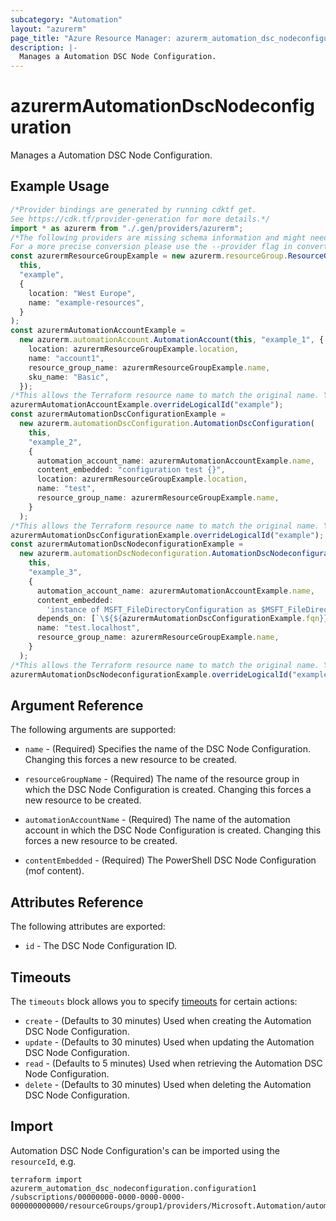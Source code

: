 ```yaml
---
subcategory: "Automation"
layout: "azurerm"
page_title: "Azure Resource Manager: azurerm_automation_dsc_nodeconfiguration"
description: |-
  Manages a Automation DSC Node Configuration.
---
```


# azurermAutomationDscNodeconfiguration

Manages a Automation DSC Node Configuration.

## Example Usage

```typescript
/*Provider bindings are generated by running cdktf get.
See https://cdk.tf/provider-generation for more details.*/
import * as azurerm from "./.gen/providers/azurerm";
/*The following providers are missing schema information and might need manual adjustments to synthesize correctly: azurerm.
For a more precise conversion please use the --provider flag in convert.*/
const azurermResourceGroupExample = new azurerm.resourceGroup.ResourceGroup(
  this,
  "example",
  {
    location: "West Europe",
    name: "example-resources",
  }
);
const azurermAutomationAccountExample =
  new azurerm.automationAccount.AutomationAccount(this, "example_1", {
    location: azurermResourceGroupExample.location,
    name: "account1",
    resource_group_name: azurermResourceGroupExample.name,
    sku_name: "Basic",
  });
/*This allows the Terraform resource name to match the original name. You can remove the call if you don't need them to match.*/
azurermAutomationAccountExample.overrideLogicalId("example");
const azurermAutomationDscConfigurationExample =
  new azurerm.automationDscConfiguration.AutomationDscConfiguration(
    this,
    "example_2",
    {
      automation_account_name: azurermAutomationAccountExample.name,
      content_embedded: "configuration test {}",
      location: azurermResourceGroupExample.location,
      name: "test",
      resource_group_name: azurermResourceGroupExample.name,
    }
  );
/*This allows the Terraform resource name to match the original name. You can remove the call if you don't need them to match.*/
azurermAutomationDscConfigurationExample.overrideLogicalId("example");
const azurermAutomationDscNodeconfigurationExample =
  new azurerm.automationDscNodeconfiguration.AutomationDscNodeconfiguration(
    this,
    "example_3",
    {
      automation_account_name: azurermAutomationAccountExample.name,
      content_embedded:
        'instance of MSFT_FileDirectoryConfiguration as $MSFT_FileDirectoryConfiguration1ref\n{\n  ResourceID = "[File]bla";\n  Ensure = "Present";\n  Contents = "bogus Content";\n  DestinationPath = "c:\\\\bogus.txt";\n  ModuleName = "PSDesiredStateConfiguration";\n  SourceInfo = "::3::9::file";\n  ModuleVersion = "1.0";\n  ConfigurationName = "bla";\n};\ninstance of OMI_ConfigurationDocument\n{\n  Version="2.0.0";\n  MinimumCompatibleVersion = "1.0.0";\n  CompatibleVersionAdditionalProperties= {"Omi_BaseResource:ConfigurationName"};\n  Author="bogusAuthor";\n  GenerationDate="06/15/2018 14:06:24";\n  GenerationHost="bogusComputer";\n  Name="test";\n};\n',
      depends_on: [`\${${azurermAutomationDscConfigurationExample.fqn}}`],
      name: "test.localhost",
      resource_group_name: azurermResourceGroupExample.name,
    }
  );
/*This allows the Terraform resource name to match the original name. You can remove the call if you don't need them to match.*/
azurermAutomationDscNodeconfigurationExample.overrideLogicalId("example");

```

## Argument Reference

The following arguments are supported:

*   `name` - (Required) Specifies the name of the DSC Node Configuration. Changing this forces a new resource to be created.

*   `resourceGroupName` - (Required) The name of the resource group in which the DSC Node Configuration is created. Changing this forces a new resource to be created.

*   `automationAccountName` - (Required) The name of the automation account in which the DSC Node Configuration is created. Changing this forces a new resource to be created.

*   `contentEmbedded` - (Required) The PowerShell DSC Node Configuration (mof content).

## Attributes Reference

The following attributes are exported:

* `id` - The DSC Node Configuration ID.

## Timeouts

The `timeouts` block allows you to specify [timeouts](https://www.terraform.io/language/resources/syntax#operation-timeouts) for certain actions:

* `create` - (Defaults to 30 minutes) Used when creating the Automation DSC Node Configuration.
* `update` - (Defaults to 30 minutes) Used when updating the Automation DSC Node Configuration.
* `read` - (Defaults to 5 minutes) Used when retrieving the Automation DSC Node Configuration.
* `delete` - (Defaults to 30 minutes) Used when deleting the Automation DSC Node Configuration.

## Import

Automation DSC Node Configuration's can be imported using the `resourceId`, e.g.

```console
terraform import azurerm_automation_dsc_nodeconfiguration.configuration1 /subscriptions/00000000-0000-0000-0000-000000000000/resourceGroups/group1/providers/Microsoft.Automation/automationAccounts/account1/nodeConfigurations/configuration1
```
